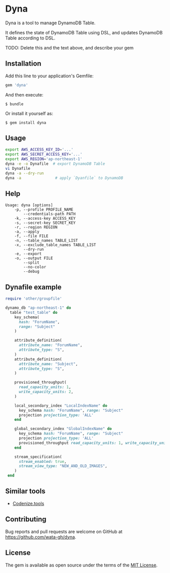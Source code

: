 # Dyna

Dyna is a tool to manage DynamoDB Table.

It defines the state of DynamoDB Table using DSL, and updates DynamoDB Table according to DSL.

TODO: Delete this and the text above, and describe your gem

## Installation

Add this line to your application's Gemfile:

```ruby
gem 'dyna'
```

And then execute:

    $ bundle

Or install it yourself as:

    $ gem install dyna

## Usage

```sh
export AWS_ACCESS_KEY_ID='...'
export AWS_SECRET_ACCESS_KEY='...'
export AWS_REGION='ap-northeast-1'
dyna -e -o Dynafile  # export DynamoDB Table
vi Dynafile
dyna -a --dry-run
dyna -a               # apply `Dyanfile` to DynamoDB
```

## Help

```
Usage: dyna [options]
    -p, --profile PROFILE_NAME
        --credentials-path PATH
    -k, --access-key ACCESS_KEY
    -s, --secret-key SECRET_KEY
    -r, --region REGION
    -a, --apply
    -f, --file FILE
    -n, --table_names TABLE_LIST
    -x, --exclude_table_names TABLE_LIST
        --dry-run
    -e, --export
    -o, --output FILE
        --split
        --no-color
        --debug
```

## Dynafile example

```ruby
require 'other/groupfile'

dynamo_db "ap-northeast-1" do
  table "test_table" do
    key_schema(
      hash: "ForumName",
      range: "Subject"
    )

    attribute_definition(
      attribute_name: "ForumName",
      attribute_type: "S",
    )
    attribute_definition(
      attribute_name: "Subject",
      attribute_type: "S",
    )

    provisioned_throughput(
      read_capacity_units: 1,
      write_capacity_units: 2,
    )

    local_secondary_index "LocalIndexName" do
      key_schema hash: "ForumName", range: "Subject"
      projection projection_type: 'ALL'
    end

    global_secondary_index "GlobalIndexName" do
      key_schema hash: "ForumName", range: "Subject"
      projection projection_type: 'ALL'
      provisioned_throughput read_capacity_units: 1, write_capacity_units: 2
    end

    stream_specification(
      stream_enabled: true,
      stream_view_type: "NEW_AND_OLD_IMAGES",
    )
 end
```

## Similar tools

* [Codenize.tools](http://codenize.tools/)

## Contributing

Bug reports and pull requests are welcome on GitHub at https://github.com/wata-gh/dyna.

## License

The gem is available as open source under the terms of the [MIT License](http://opensource.org/licenses/MIT).
